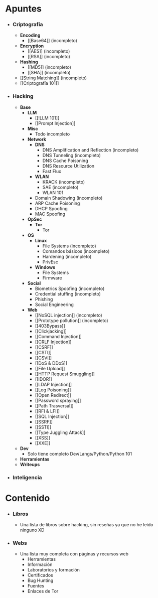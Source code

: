 # Apuntes

- ### Criptografía
	- **Encoding**
		- [[Base64]] (incompleto)
	- **Encryption**
		- [[AES]] (incompleto)
		- [[RSA]] (incompleto)
	- **Hashing**
		- [[MD5]] (incompleto)
		- [[SHA]] (incompleto)
	- [[String Matching]] (incompleto)
	- [[Criptografía 101]]
- ### Hacking
	- **Base**
		- **LLM**
			- [[!LLM 101]]
			- [[Prompt Injection]]
		- **Misc**
			- Todo incompleto
		- **Network**
			- **DNS**
				- DNS Amplification and Reflection (incompleto)
				- DNS Tunneling (incompleto)
				- DNS Cache Poisoning
				- DNS Resource Utilization
				- Fast Flux
			- **WLAN**
				- KRACK (incompleto)
				- SAE (incompleto)
				- WLAN 101
			- Domain Shadowing (incompleto)
			- ARP Cache Poisoning
			- DHCP Spoofing
			- MAC Spoofing
		- **OpSec**
			- **Tor**
				- Tor
		- **OS**
			- **Linux**
				- File Systems (incompleto)
				- Comandos básicos (incompleto)
				- Hardening (incompleto)
				- PrivEsc
			- **Windows**
				- File Systems
				- Firmware
		- **Social**
			- Biometrics Spoofing (incompleto)
			- Credential stuffing (incompleto)
			- Phishing
			- Social Engineering
		- **Web**
			- [[NoSQL injection]] (incompleto)
			- [[Prototype pollution]] (incompleto)
			- [[403Bypass]]
			- [[Clickjacking]]
			- [[Command Injection]]
			- [[CRLF Injection]]
			- [[CSRF]]
			- [[CSTI]]
			- [[CSVi]]
			- [[DoS & DDoS]]
			- [[File Upload]]
			- [[HTTP Request Smuggling]]
			- [[IDOR]]
			- [[LDAP Injection]]
			- [[Log Poisoning]]
			- [[Open Redirect]]
			- [[Password spraying]]
			- [[Path Trasversal]]
			- [[RFI & LFI]]
			- [[SQL Injection]]
			- [[SSRF]]
			- [[SSTI]]
			- [[Type Juggling Attack]]
			- [[XSS]]
			- [[XXE]]
	- **Dev**
		- Solo tiene completo Dev/Langs/Python/Python 101
	- **Herramientas**
	- **Writeups**
- ### Inteligencia
# Contenido
- ### Libros
	- Una lista de libros sobre hacking, sin reseñas ya que no he leído ninguno XD
- ### Webs
	- Una lista muy completa con páginas y recursos web
		- Herramientas
		- Información
		- Laboratorios y formación
		- Certificados
		- Bug Hunting
		- Fuentes
		- Enlaces de Tor